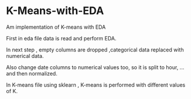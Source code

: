 # K-Means-with-EDA
Am implementation of K-means with EDA

First in eda file data is read and perform EDA.

In next step , empty columns are dropped ,categorical data replaced with numerical data.

Also change date columns to numerical values too, so it is split to hour, ... and then normalized.

In K-means file using sklearn , K-means is performed with different values of K. 